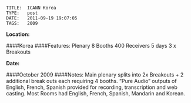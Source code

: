     
    TITLE: 	ICANN Korea	
    TYPE: 	post	
    DATE: 	2011-09-19 19:07:05	
    TAGS: 	2009	


**Location:**

####Korea
####Features:
Plenary
8 Booths
400 Receivers
5 days
3 x Breakouts

**Date:**

####October 2009
####Notes:
Main plenary splits into 2x Breakouts + 2 additional break outs each requiring 4 booths.
“Pure Audio” outputs of English, French, Spanish provided for recording, transcription and web casting. Most Rooms had English, French, Spanish, Mandarin and Korean.













